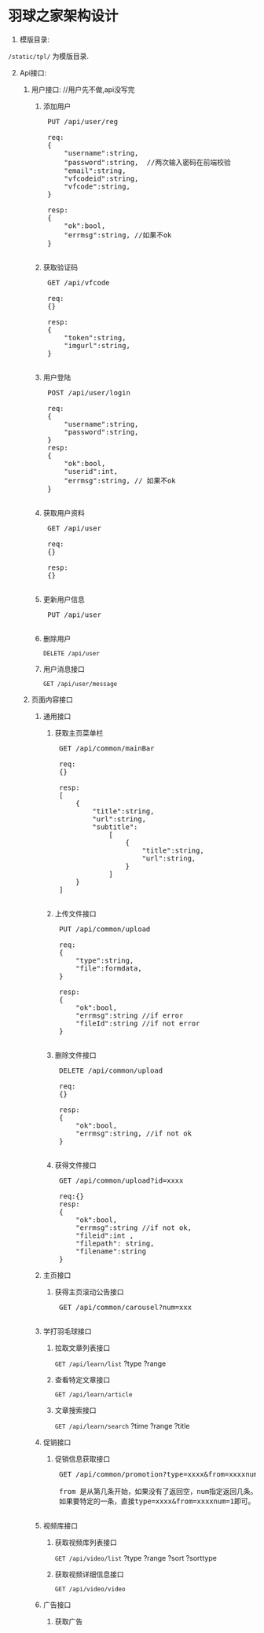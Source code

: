 羽球之家架构设计
===============

1. 模版目录:

`/static/tpl/` 为模版目录.

2. Api接口:
	
	1. 用户接口:  //用户先不做,api没写完

		1. 添加用户
            <pre>
			PUT /api/user/reg

			req:
			{
				"username":string,
				"password":string,  //两次输入密码在前端校验
				"email":string,
				"vfcodeid":string,
				"vfcode":string,
			}

			resp:
			{
		        "ok":bool,
				"errmsg":string, //如果不ok
			}
            </pre>
		2. 获取验证码
            <pre>
			GET /api/vfcode

			req:
			{}

			resp:
			{
				"token":string,
				"imgurl":string,
			}
            </pre>
		2. 用户登陆
            <pre>
			POST /api/user/login

			req:
			{
				"username":string,
				"password":string,
			}
			resp:
			{
				"ok":bool,
				"userid":int,
				"errmsg":string, // 如果不ok
			}
            </pre>
		3. 获取用户资料
            <pre>
			GET /api/user

			req:
			{}

			resp:
			{}
            </pre>
		4. 更新用户信息 
            <pre>
			PUT /api/user
            </pre>
		4. 删除用户
			
			`DELETE /api/user`

		6. 用户消息接口

			`GET /api/user/message`

	2. 页面内容接口
		
		1. 通用接口

			1. 获取主页菜单栏
                <pre>
				GET /api/common/mainBar

				req:
				{}

				resp:
				[
					{
						"title":string,
						"url":string,
						"subtitle":
							[
								{
									"title":string,
									"url":string,
								}
							]
					}
				]
                </pre>
			2. 上传文件接口
                <pre>
				PUT /api/common/upload

				req:
				{
					"type":string,
					"file":formdata,
				}

				resp:
				{
					"ok":bool,
					"errmsg":string //if error
					"fileId":string //if not error
				}
                </pre>
			3. 删除文件接口
                <pre>
				DELETE /api/common/upload

				req:
				{}

				resp:
				{
					"ok":bool,
					"errmsg":string, //if not ok
				}
				</pre>
			4. 获得文件接口
				<pre>
				GET /api/common/upload?id=xxxx

				req:{}
				resp:
				{
					"ok":bool,
					"errmsg":string //if not ok,
					"fileid":int ,
					"filepath": string,
					"filename":string
				}
		2. 主页接口

			1. 获得主页滚动公告接口
				<pre>
				GET /api/common/carousel?num=xxx
				</pre>

		3. 学打羽毛球接口

			1. 拉取文章列表接口

				`GET /api/learn/list` ?type ?range 

			2. 查看特定文章接口

				`GET /api/learn/article`

			3. 文章搜索接口

				`GET /api/learn/search` ?time ?range ?title
			
		4. 促销接口 

			1. 促销信息获取接口
				<pre>
				GET /api/common/promotion?type=xxxx&from=xxxxnum=xxxx

				from 是从第几条开始，如果没有了返回空，num指定返回几条。
				如果要特定的一条，直接type=xxxx&from=xxxxnum=1即可。
				</pre>
		5. 视频库接口

			1. 获取视频库列表接口

				`GET /api/video/list` ?type ?range ?sort ?sorttype

			2. 获取视频详细信息接口

				`GET /api/video/video`

		6. 广告接口

			1. 获取广告




　　
